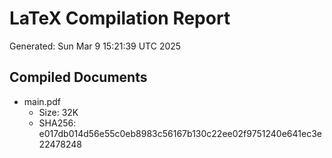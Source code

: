 # LaTeX Compilation Report
Generated: Sun Mar  9 15:21:39 UTC 2025
## Compiled Documents
- main.pdf
  - Size: 32K
  - SHA256: e017db014d56e55c0eb8983c56167b130c22ee02f9751240e641ec3e22478248
